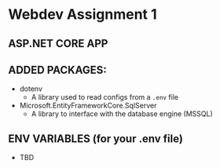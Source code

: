 # Webdev Assignment 1
## ASP.NET CORE APP


## ADDED PACKAGES:
- dotenv
  - A library used to read configs from a `.env` file
- Microsoft.EntityFrameworkCore.SqlServer
  - A library to interface with the database engine (MSSQL)

## ENV VARIABLES (for your .env file)
- TBD
